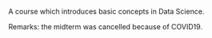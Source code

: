A course which introduces basic concepts in Data Science.

Remarks: the midterm was cancelled because of COVID19.
